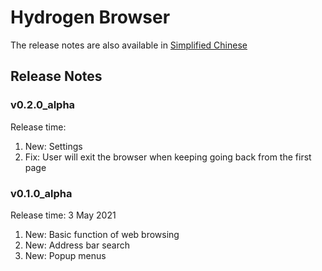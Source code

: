 # Hydrogen Browser

The release notes are also available in [Simplified Chinese](https://github.com/lzh7522/Hydrogen-Browser/blob/master/README_zh-cn.md)

## Release Notes

### v0.2.0_alpha
Release time: 
1. New: Settings
2. Fix: User will exit the browser when keeping going back from the first page

### v0.1.0_alpha
Release time: 3 May 2021
1. New: Basic function of web browsing
2. New: Address bar search
3. New: Popup menus
